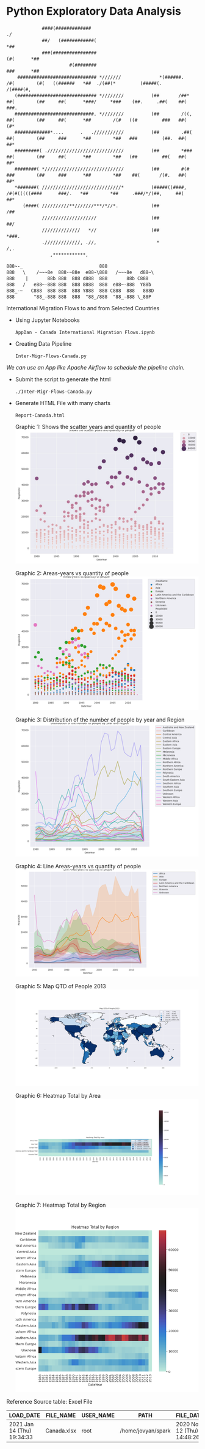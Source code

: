 # Python Exploratory Data Analysis

```text
             ####(#############                                                                    ./                                                
             ##/   (############(                                                                  *##                                                
             ###(################                                                         (#(      *##                                                
                       #(########                                                         ###      *##                                                
    ############################# *///////              *(######.      /#(        (#(   ((######   *##  ./(##(*         (#####(.         /(####(#,    
   (############################# *////////          (##       /##*    ##(        (##     ##(      *###/     *###    (##.     .##(    ##(       ###.  
   #############################. *////////          (##        /((,   ##(        (##     ##(      *##        /(#   ((#         ###   ##(        (#*  
   #############*....      .   .///////////          (##        .##(   ##(        (##     ###      *##        *##   ###         (##.  ##(        ##*  
   #########( .////////////////////////////          (##        *###   ##(        (##     ##(      *##        *##   (##         ##(   ##(        ##*  
   ########( */////////////////////////////          (##        #(#    ###        (##     ###      *##        *##    ##(       /(#.   ##(        ##*  
   *#######( /////////////////////////////*          (#####((####,      /#(#(((((####      ###/.   *##        *##     .###/*/(##,     ##(        ##*  
      (####( //////////**///////***/*//*.            (##                          /##                                                                 
             ////////////////////                    (##                          ##/                                                                 
             //////////////   *//                    (##                       *###.                                                                  
             ./////////////, .//,                      *                    /,.                                                                       
                ,************,
```

```text
888~-_                            888                  
888   \    /~~~8e  888-~88e  e88~\888   /~~~8e   d88~\ 
888    |       88b 888  888 d888  888       88b C888   
888   /   e88~-888 888  888 8888  888  e88~-888  Y88b  
888_-~   C888  888 888  888 Y888  888 C888  888   888D 
888       "88_-888 888  888  "88_/888  "88_-888 \_88P
```

International Migration Flows to and from Selected Countries

* Using Jupyter Notebooks

  `AppDan - Canada International Migration Flows.ipynb`

* Creating Data Pipeline

  `Inter-Migr-Flows-Canada.py`

*We can use an App like Apache Airflow to schedule the pipeline chain.*

* Submit the script to generate the html

  `./Inter-Migr-Flows-Canada.py`

* Generate HTML File with many charts

  `Report-Canada.html`

    Graphic 1: Shows the scatter years and quantity of people
    ![Fig1](Fig-BubbleYears.jpg)

    Graphic 2: Areas-years vs quantity of people
    ![Fig2](Fig-YearArea.png)

    Graphic 3: Distribution of the number of people by year and Region
    ![Fig2](Fig-YearRegion.png)

    Graphic 4: Line Areas-years vs quantity of people
    ![Fig2](Fig-LineYearArea.png)

    Graphic 5: Map QTD of People 2013
    ![Fig2](Map2013.png)

    Graphic 6: Heatmap Total by Area
    ![Fig6](HeatmapArea.png)

    Graphic 7: Heatmap Total by Region
    ![Fig7](HeatmapRegion.png)

Reference Source table: Excel File

| LOAD_DATE | FILE_NAME | USER_NAME | PATH | FILE_DATE | SIZE | HASH_MD5 | HASH_SHA256 |
|---|---|---|---|---|---|---|---|
| 2021 Jan 14 (Thu) 19:34:33 | Canada.xlsx | root | /home/jovyan/spark | 2020 Nov 12 (Thu) 14:48:26 | 217195 | ba18e956238fbd164e3c063d7bf100af | dd2022b503cb434b6a2e72e6576d01d10a45f60cf2ff1fcdd5b34cebef590576  |